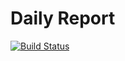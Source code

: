 # Daily Report

[![Build Status](https://travis-ci.org/binary-com/affiliates.svg?branch=master)](https://travis-ci.org/binary-com/affiliates)